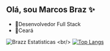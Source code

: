 ## Olá, sou Marcos Braz ✨
- 📝Desenvolvedor Full Stack
- 🌱Ceará

![Brazz Estatisticas]([https://github-readme-stats.vercel.app/api?username=marcosbraz1&show_icons=true&theme=transparent&hide_border=true](https://github-readme-stats.vercel.app/api?username=marcosbraz1&show_icons=true&theme=transparent&hide_border=true&text_color=c0c0c0&title_color=ffffff)) <br/> [![Top Langs](https://github-readme-stats.vercel.app/api/top-langs/?username=marcosbraz1&layout=donut&theme=transparent&hide_border=true)](https://github.com/marcosbraz1/github-readme-stats)
